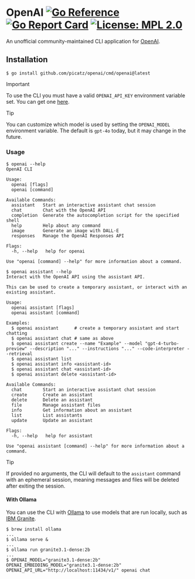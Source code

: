 # OpenAI [![Go Reference](https://pkg.go.dev/badge/github.com/picatz/openai.svg)](https://pkg.go.dev/github.com/picatz/openai) [![Go Report Card](https://goreportcard.com/badge/github.com/picatz/openai)](https://goreportcard.com/report/github.com/picatz/openai) [![License: MPL 2.0](https://img.shields.io/badge/License-MPL_2.0-brightgreen.svg)](https://opensource.org/licenses/MPL-2.0) 
 
An unofficial community-maintained CLI application for [OpenAI](https://openai.com/).

## Installation

```console
$ go install github.com/picatz/openai/cmd/openai@latest
```

> [!IMPORTANT] 
> To use the CLI you must have a valid `OPENAI_API_KEY` environment variable set. You can get one [here](https://platform.openai.com/).

> [!TIP]
> You can customize which model is used by setting the `OPENAI_MODEL` environment variable. The default is `gpt-4o` today, but it may change in the future.

### Usage

```console
$ openai --help
OpenAI CLI

Usage:
  openai [flags]
  openai [command]

Available Commands:
  assistant   Start an interactive assistant chat session
  chat        Chat with the OpenAI API
  completion  Generate the autocompletion script for the specified shell
  help        Help about any command
  image       Generate an image with DALL·E
  responses   Manage the OpenAI Responses API

Flags:
  -h, --help   help for openai

Use "openai [command] --help" for more information about a command.
```

```console
$ openai assistant --help
Interact with the OpenAI API using the assistant API.

This can be used to create a temporary assistant, or interact with an existing assistant.

Usage:
  openai assistant [flags]
  openai assistant [command]

Examples:
  $ openai assistant      # create a temporary assistant and start chatting
  $ openai assistant chat # same as above
  $ openai assistant create --name "Example" --model "gpt-4-turbo-preview" --description "..." --instructions "..." --code-interpreter --retrieval
  $ openai assistant list
  $ openai assistant info <assistant-id>
  $ openai assistant chat <assistant-id>
  $ openai assistant delete <assistant-id>

Available Commands:
  chat        Start an interactive assistant chat session
  create      Create an assistant
  delete      Delete an assistant
  file        Manage assistant files
  info        Get information about an assistant
  list        List assistants
  update      Update an assistant

Flags:
  -h, --help   help for assistant

Use "openai assistant [command] --help" for more information about a command.
```

> [!TIP]
>
> If provided no arguments, the CLI will default to the `assistant` command with an ephemeral session,
> meaning messages and files will be deleted after exiting the session.

#### With Ollama

You can use the CLI with [Ollama](https://ollama.com/) to use models that are run locally, such as [IBM Granite](https://ollama.com/library/granite3.1-dense).

```console
$ brew install ollama
...
$ ollama serve &
...
$ ollama run granite3.1-dense:2b
...
$ OPENAI_MODEL="granite3.1-dense:2b" OPENAI_EMBEDDING_MODEL="granite3.1-dense:2b" OPENAI_API_URL="http://localhost:11434/v1/" openai chat
```